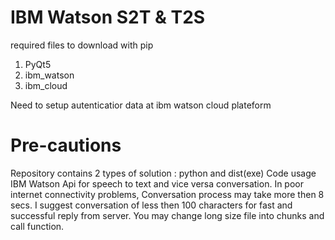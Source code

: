 # IBM Watson S2T & T2S
 
required files to download with pip

1. PyQt5
2. ibm_watson
3. ibm_cloud


Need to setup autenticatior data at ibm watson cloud plateform

# Pre-cautions
Repository contains 2 types of solution : python and dist(exe)
Code usage IBM Watson Api for speech to text and vice versa conversation. In poor internet connectivity problems, Conversation process may take more then 8 secs. 
I suggest conversation of less then 100 characters for fast and successful reply from server. You may change long size file into chunks and call function.
